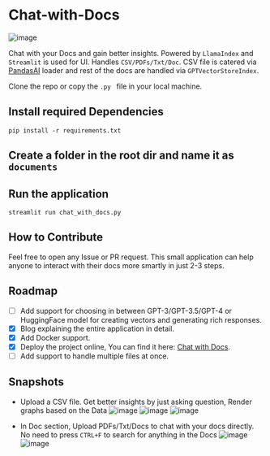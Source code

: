 # Chat-with-Docs

![image](https://user-images.githubusercontent.com/26565263/236671146-5fc5d5f0-4acb-40c7-9d9a-dc072efd8078.png)

Chat with your Docs and gain better insights. Powered by `LlamaIndex` and `Streamlit` is used for UI. 
Handles `CSV/PDFs/Txt/Doc`. CSV file is catered via [PandasAI](https://llamahub.ai/l/pandas_ai) loader and rest of the docs are handled via 
`GPTVectorStoreIndex`.

Clone the repo or copy the `.py ` file in your local machine. 

## Install required Dependencies
```
pip install -r requirements.txt
```

## Create a folder in the root dir and name it as `documents`

## Run the application
`streamlit run chat_with_docs.py`

## How to Contribute
Feel free to open any Issue or PR request. This small application can help anyone to interact with their docs more smartly in just 2-3 steps.

## Roadmap
- [ ] Add support for choosing in between GPT-3/GPT-3.5/GPT-4 or HuggingFace model for creating vectors and generating rich responses.
- [x] Blog explaining the entire application in detail.
- [x] Add Docker support.
- [x] Deploy the project online, You can find it here: [Chat with Docs](https://huggingface.co/spaces/ashrma/Chat-with-Docs).
- [ ] Add support to handle multiple files at once.

## Snapshots
- Upload a CSV file. Get better insights by just asking question, Render graphs based on the Data
![image](https://user-images.githubusercontent.com/26565263/236671237-8517eecd-59f5-4961-8e33-772a26e92962.png)
![image](https://user-images.githubusercontent.com/26565263/236671280-e5e9da7a-dd32-4af2-bd79-42545ad67d07.png)
![image](https://user-images.githubusercontent.com/26565263/236671344-31967a79-2601-4cf2-bb2e-12a9eaf9429d.png)

- In Doc section, Upload PDFs/Txt/Docs to chat with your docs directly. No need to press `CTRL+F` to search for anything in the Docs
![image](https://user-images.githubusercontent.com/26565263/236671378-650d387f-57ad-4738-9bd0-15229f7e2e1d.png)
![image](https://user-images.githubusercontent.com/26565263/236671580-0b032941-6c89-430a-a42c-f68655d39f71.png)

